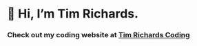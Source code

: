 # 👋 Hi, I’m Tim Richards.
  ### Check out my coding website at [Tim Richards Coding](https://www.timrichardscoding.com)
